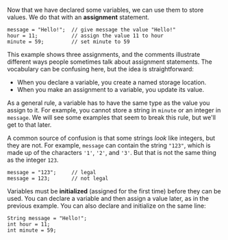 Now that we have declared some variables, we can use them to store values. We do that with an **assignment** statement.

```code
message = "Hello!";  // give message the value "Hello!"
hour = 11;           // assign the value 11 to hour
minute = 59;         // set minute to 59
```

This example shows three assignments, and the comments illustrate different ways people sometimes talk about assignment statements. The vocabulary can be confusing here, but the idea is straightforward:



*  When you declare a variable, you create a named storage location.
*  When you make an assignment to a variable, you update its value.


As a general rule, a variable has to have the same type as the value you assign to it. For example, you cannot store a string in `minute` or an integer in `message`. We will see some examples that seem to break this rule, but we'll get to that later.


A common source of confusion is that some strings *look* like integers, but they are not. For example, `message` can contain the string `"123"`, which is made up of the characters `'1'`, `'2'`, and `'3'`. But that is not the same thing as the integer `123`.

```code
message = "123";     // legal
message = 123;       // not legal
```


Variables must be **initialized** (assigned for the first time) before they can be used. You can declare a variable and then assign a value later, as in the previous example. You can also declare and initialize on the same line:

```code
String message = "Hello!";
int hour = 11;
int minute = 59;
```
